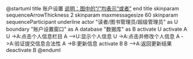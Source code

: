@startuml
title
 账户设置
 <u>说明：图中的“/”均表示“或者”</u>
end title
skinparam sequenceArrowThickness 2
skinparam maxmessagesize 60
skinparam sequenceParticipant underline
actor "读者/图书管理员/超级管理员" as U
boundary "账户设置窗口" as A
database "数据库" as B
activate U
activate A
U ->A:点击个人信息栏目
A -->U:显示个人信息
U ->A:点击并修改个人信息
A ->A:验证提交信息合法性
A ->B:更新信息
activate B
B -->A:返回更新结果
deactivate B
@enduml